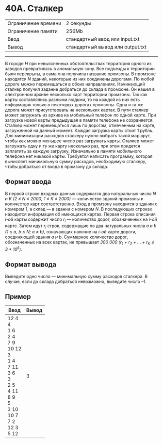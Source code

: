 # 40A. Сталкер

<table>
  <tr>
  	<td>Ограничение времени</td>
  	<td>2 секунды</td>
  </tr>
  <tr>
  	<td>Ограничение памяти</td>
  	<td>256Mb</td>
  </tr>
  <tr>
  	<td>Ввод</td>
  	<td>стандартный ввод или input.txt</td>
  </tr>
  <tr>
  	<td>Вывод</td>
  	<td>стандартный вывод или output.txt</td>
  </tr>
</table>

---
В городе *Н* при невыясненных обстоятельствах территория одного из заводов превратилась в аномальную зону. Все подъезды к территории были перекрыты, а сама она получила название промзоны. В промзоне находятся *N* зданий, некоторые из них соединены дорогами. По любой дороге можно перемещаться в обоих направлениях.
Начинающий сталкер получил задание добраться до склада в промзоне. Он нашел в электронном архиве несколько карт территории промзоны. Так как карты составлялись разными людьми, то на каждой из них есть информация только о некоторых дорогах промзоны. Одна и та же дорога может присутствовать на нескольких картах.
В пути сталкер может загружать из архива на мобильный телефон по одной карте. При загрузке новой карты предыдущая в памяти телефона не сохраняется. Сталкер может перемещаться лишь по дорогам, отмеченным на карте, загруженной на данный момент. Каждая загрузка карты стоит 1 рубль. Для минимизации расходов сталкеру нужно выбрать такой маршрут, чтобы как можно меньшее число раз загружать карты. Сталкер может загружать одну и ту же карту несколько раз, при этом придется заплатить за каждую загрузку. Изначально в памяти мобильного телефона нет никакой карты.
Требуется написать программу, которая вычисляет минимальную сумму расходов, необходимую сталкеру, чтобы добраться от входа в промзону до склада.

## Формат ввода

В первой строке входных данных содержатся два натуральных числа *N и K (2 ≤ N ≤ 2000; 1 ≤ K ≤ 2000)* — количество зданий промзоны и количество карт соответственно. Вход в промзону находится в здании с номером 1, а склад — в здании с номером *N*. В последующих строках находится информация об имеющихся картах. Первая строка описания *i-ой* карты содержит число *r<sub>i</sub>* — количество дорог, обозначенных на *i-ой* карте. Затем идут *r<sub>i</sub>* строк, содержащие по два натуральных числа *a и b (1 ≤ a, b ≤ N; a ≠ b)*, означающих наличие на *i-ой* карте дороги, соединяющей здания *a и b*. Суммарное количество дорог, обозначенных на всех картах, не превышает *300 000 (r<sub>1</sub> + r<sub>2</sub> + ... + r<sub>K</sub> ≤ 3 \* 10<sup>5</sup>)*.

## Формат вывода

Выведите одно число — минимальную сумму расходов сталкера. В случае, если до склада добраться невозможно, выведите число –1.

## Пример

|Ввод|Вывод|
|---|---|
|12 4<br>4<br>1 6<br>2 4<br>7 9<br>10 12<br>3<br>1 4<br>7 11<br>3 6<br>3<br>2 5<br>4 11<br>8 9<br>5<br>3 10<br>10 7<br>7 2<br>12 3<br>5 12|3|